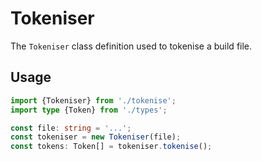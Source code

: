 # Tokeniser

The `Tokeniser` class definition used to tokenise a build file.

## Usage

```typescript
import {Tokeniser} from './tokenise';
import type {Token} from './types';

const file: string = '...';
const tokeniser = new Tokeniser(file);
const tokens: Token[] = tokeniser.tokenise();
```
